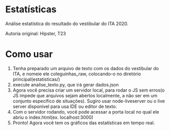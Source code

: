 # Estatísticas

Análise estatística do resultado do vestibular do ITA 2020.

Autoria original: Hipster, T23

# Como usar
1. Tenha preparado um arquivo de texto com os dados do vestibular do ITA, e nomeie ele coleguinhas_raw, colocando-o no diretório principal(estatisticas/)
2. execute analise_texto.py, que irá gerar dados.json
3. Agora você precisa criar um servidor local, para rodar o JS sem erros(o JS impede que arquivos sejam abertos localmente, a não ser em um conjunto específico de situações). Sugiro usar node-liveserver ou o live server disponível para usa IDE ou editor de texto.
4. Com o servidor rodando, você pode acessar a porta local no qual ele abriu o index.html(ex. localhost:3000)
5. Pronto! Agora você tem os gráficos das estatísticas em tempo real.
